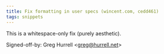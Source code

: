 ```yaml
---
title: Fix formatting in user specs (wincent.com, cedd461)
tags: snippets
---
```


This is a whitespace-only fix (purely aesthetic).

Signed-off-by: Greg Hurrell &lt;greg@hurrell.net&gt;
